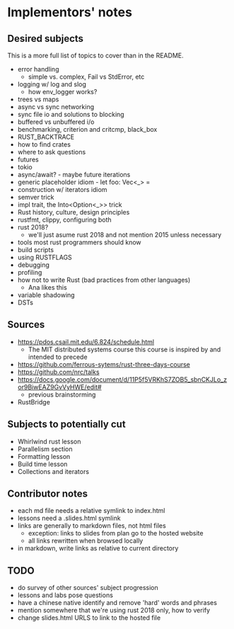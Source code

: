 # Implementors' notes

## Desired subjects

This is a more full list of topics to cover than
in the README.

- error handling
  - simple vs. complex, Fail vs StdError, etc
- logging w/ log and slog
  - how env_logger works?
- trees vs maps
- async vs sync networking
- sync file io and solutions to blocking
- buffered vs unbuffered i/o
- benchmarking, criterion and critcmp, black_box
- RUST_BACKTRACE
- how to find crates
- where to ask questions
- futures
- tokio
- async/await? - maybe future iterations
- generic placeholder idiom - let foo: Vec<_> =
- construction w/ iterators idiom
- semver trick
- impl trait, the Into<Option<_>> trick
- Rust history, culture, design principles
- rustfmt, clippy, configuring both
- rust 2018?
  - we'll just asume rust 2018 and not mention 2015 unless necessary
- tools most rust programmers should know
- build scripts
- using RUSTFLAGS
- debugging
- profiling
- how not to write Rust (bad practices from other languages)
  - Ana likes this
- variable shadowing
- DSTs

## Sources

- https://pdos.csail.mit.edu/6.824/schedule.html
  - The MIT distributed systems course this course
    is inspired by and intended to precede
- https://github.com/ferrous-sytems/rust-three-days-course
- https://github.com/nrc/talks
- https://docs.google.com/document/d/11P5f5VRKhS7ZOB5_sbnCKJLo_zor9BiwEAZ9GvVyHWE/edit#
  - previous brainstorming
- RustBridge

## Subjects to potentially cut

- Whirlwind rust lesson
- Parallelism section
- Formatting lesson
- Build time lesson
- Collections and iterators

## Contributor notes

- each md file needs a relative symlink to index.html
- lessons need a .slides.html symlink
- links are generally to markdown files, not html files
  - exception: links to slides from plan go to the hosted website
  - all links rewritten when browsed locally
- in markdown, write links as relative to current directory

## TODO

- do survey of other sources' subject progression
- lessons and labs pose questions
- have a chinese native identify and remove 'hard' words and phrases
- mention somewhere that we're using rust 2018 only, how to verify
- change slides.html URLS to link to the hosted file